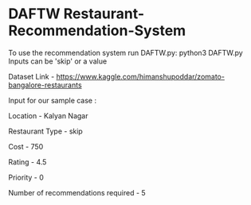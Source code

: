 # DAFTW Restaurant-Recommendation-System
To use the recommendation system run DAFTW.py: python3 DAFTW.py
Inputs can be 'skip' or a value

Dataset Link - https://www.kaggle.com/himanshupoddar/zomato-bangalore-restaurants

Input for our sample case : 

Location - Kalyan Nagar

Restaurant Type - skip

Cost - 750

Rating - 4.5

Priority - 0

Number of recommendations required - 5
